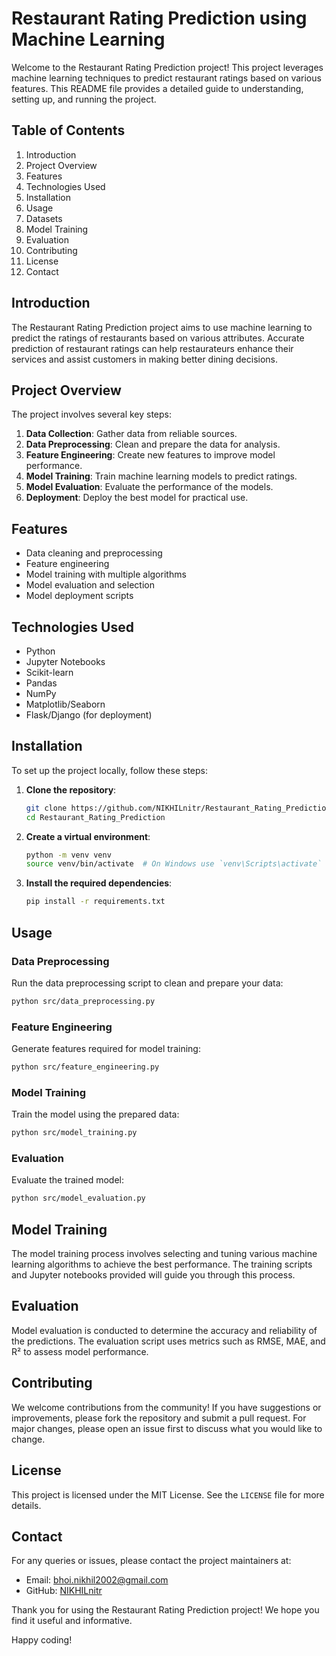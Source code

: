 # Restaurant Rating Prediction using Machine Learning

Welcome to the Restaurant Rating Prediction project! This project leverages machine learning techniques to predict restaurant ratings based on various features. This README file provides a detailed guide to understanding, setting up, and running the project.

## Table of Contents

1. Introduction
2. Project Overview
3. Features
4. Technologies Used
5. Installation
6. Usage
7. Datasets
8. Model Training
9. Evaluation
10. Contributing
11. License
12. Contact
## Introduction

The Restaurant Rating Prediction project aims to use machine learning to predict the ratings of restaurants based on various attributes. Accurate prediction of restaurant ratings can help restaurateurs enhance their services and assist customers in making better dining decisions.

## Project Overview

The project involves several key steps:
1. **Data Collection**: Gather data from reliable sources.
2. **Data Preprocessing**: Clean and prepare the data for analysis.
3. **Feature Engineering**: Create new features to improve model performance.
4. **Model Training**: Train machine learning models to predict ratings.
5. **Model Evaluation**: Evaluate the performance of the models.
6. **Deployment**: Deploy the best model for practical use.

## Features

- Data cleaning and preprocessing
- Feature engineering
- Model training with multiple algorithms
- Model evaluation and selection
- Model deployment scripts

## Technologies Used

- Python
- Jupyter Notebooks
- Scikit-learn
- Pandas
- NumPy
- Matplotlib/Seaborn
- Flask/Django (for deployment)

## Installation

To set up the project locally, follow these steps:

1. **Clone the repository**:
    ```sh
    git clone https://github.com/NIKHILnitr/Restaurant_Rating_Prediction.git
    cd Restaurant_Rating_Prediction
    ```

2. **Create a virtual environment**:
    ```sh
    python -m venv venv
    source venv/bin/activate  # On Windows use `venv\Scripts\activate`
    ```

3. **Install the required dependencies**:
    ```sh
    pip install -r requirements.txt
    ```

## Usage

### Data Preprocessing

Run the data preprocessing script to clean and prepare your data:

```sh
python src/data_preprocessing.py
```

### Feature Engineering

Generate features required for model training:

```sh
python src/feature_engineering.py
```

### Model Training

Train the model using the prepared data:

```sh
python src/model_training.py
```

### Evaluation

Evaluate the trained model:

```sh
python src/model_evaluation.py
```



## Model Training

The model training process involves selecting and tuning various machine learning algorithms to achieve the best performance. The training scripts and Jupyter notebooks provided will guide you through this process.

## Evaluation

Model evaluation is conducted to determine the accuracy and reliability of the predictions. The evaluation script uses metrics such as RMSE, MAE, and R² to assess model performance.

## Contributing

We welcome contributions from the community! If you have suggestions or improvements, please fork the repository and submit a pull request. For major changes, please open an issue first to discuss what you would like to change.

## License

This project is licensed under the MIT License. See the `LICENSE` file for more details.

## Contact

For any queries or issues, please contact the project maintainers at:

- Email: bhoi.nikhil2002@gmail.com
- GitHub: [NIKHILnitr](https://github.com/NIKHILnitr)

Thank you for using the Restaurant Rating Prediction project! We hope you find it useful and informative.

Happy coding!
